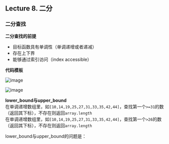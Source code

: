 ## Lecture 8. 二分

### 二分查找

**二分查找的前提**  
- 目标函数具有单调性（单调递增或者递减）
- 存在上下界
- 能够通过索引访问（index accessible）

**代码模板**  

![image](https://user-images.githubusercontent.com/86143164/126110816-b461ded3-64fb-403f-81b3-de26b24c3700.png)

![image](https://user-images.githubusercontent.com/86143164/126110924-cd23dc60-2cbd-49bc-905f-4033779e869e.png)

**lower_bound与upper_bound**  
在单调递增数组里，如`[10,14,19,25,27,31,33,35,42,44]`，查找第一个`>=31`的数（返回其下标），不存在则返回`array.length`  
在单调递增数组里，如`[10,14,19,25,27,31,33,35,42,44]`，查找第一个`>26`的数（返回其下标），不存在则返回`array.length`

lower_bound与upper_bound的问题是：
